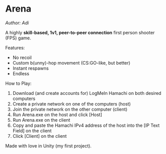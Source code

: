 # Arena
<em>Author: Adi</em><br/>

A highly **skill-based, 1v1, peer-to-peer connection** first person shooter (FPS) game.

Features:
* No recoil
* Custom b(unny)-hop movement (CS:GO-like, but better)
* Instant respawns
* Endless

How to Play:
1. Download (and create accounts for) LogMeIn Hamachi on both desired computers
2. Create a private network on one of the computers (host)
3. Join the private network on the other computer (client)
4. Run Arena.exe on the host and click [Host]
5. Run Arena.exe on the client
6. Copy and paste the Hamachi IPv4 address of the host into the [IP Text Field] on the client
7. Click [Client] on the client

Made with love in Unity (my first project).